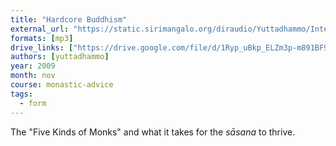 ```yaml
---
title: "Hardcore Buddhism"
external_url: "https://static.sirimangalo.org/diraudio/Yuttadhammo/Internet/091105_CoreBuddhism.mp3"
formats: [mp3]
drive_links: ["https://drive.google.com/file/d/1Ryp_uBkp_ELZm3p-m891BF9CFBFqsIug/view?usp=drivesdk"]
authors: [yuttadhammo]
year: 2009
month: nov
course: monastic-advice
tags:
  - form
---
```


The "Five Kinds of Monks" and what it takes for the _sāsana_ to thrive.
